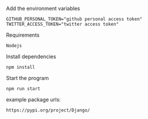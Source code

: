 Add the environment variables

```
GITHUB_PERSONAL_TOKEN="github personal access token"
TWITTER_ACCESS_TOKEN="twitter access token"
```
Requirements
```
Nodejs
```

Install dependencies
```
npm install
```

Start the program

```
npm run start
```

example package urls: 

```
https://pypi.org/project/Django/
```

